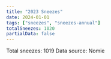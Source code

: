 ```yaml
---
title: "2023 Sneezes"
date: 2024-01-01
tags: ["sneezes", "sneezes-annual"]
totalSneezes: 1020
partialData: false
---
```


Total sneezes: 1019
Data source: Nomie

<!--more-->
